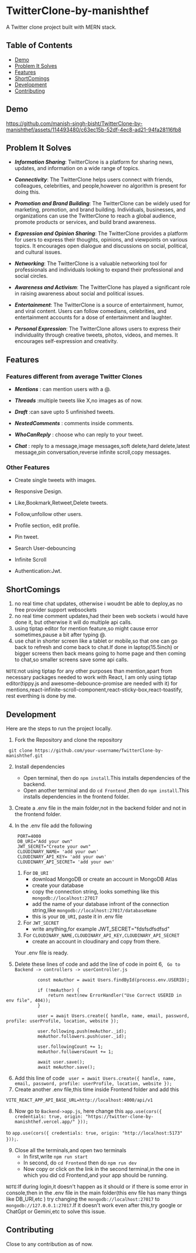 # TwitterClone-by-manishthef

A Twitter clone project built with MERN stack.


## Table of Contents

- [Demo](#Demo)
- [Problem It Solves](#Problem-It-Solves)
- [Features](#Features)
- [ShortComings](#ShortComings)
- [Development](#Development)
- [Contributing](#Contributing)


## Demo

https://github.com/manish-singh-bisht/TwitterClone-by-manishthef/assets/114493480/c63ec15b-52df-4ec8-ad21-94fa28116fb8

## Problem It Solves

- _**Information Sharing**_:
  TwitterClone is a platform for sharing news, updates, and information on a wide range of topics.

- _**Connectivity**_:
  The TwitterClone helps users connect with friends, colleagues, celebrities, and people,however no algorithm is present for doing this.

- _**Promotion and Brand Building**_:
  The TwitterClone can be widely used for marketing, promotion, and brand building. Individuals, businesses, and organizations can use the TwitterClone to reach a global audience, promote products or services, and build brand awareness.

- _**Expression and Opinion Sharing**_:
  The TwitterClone provides a platform for users to express their thoughts, opinions, and viewpoints on various topics. It encourages open dialogue and discussions on social, political, and cultural issues.

- _**Networking**_:
  The TwitterClone is a valuable networking tool for professionals and individuals looking to expand their professional and social circles.

- _**Awareness and Activism**_:
  The TwitterClone has played a significant role in raising awareness about social and political issues.

- _**Entertainment**_:
  The TwitterClone is a source of entertainment, humor, and viral content. Users can follow comedians, celebrities, and entertainment accounts for a dose of entertainment and laughter.

- _**Personal Expression**_:
  The TwitterClone allows users to express their individuality through creative tweets, photos, videos, and memes. It encourages self-expression and creativity.

## Features

### Features different from average Twitter Clones

- _**Mentions**_ : can mention users with a @.

- _**Threads**_ :multiple tweets like X,no images as of now.

- _**Draft**_ :can save upto 5 unfinished tweets.

- _**NestedComments**_ : comments inside comments.

- _**WhoCanReply**_ : choose who can reply to your tweet.

- _**Chat**_ : reply to a message,image messages,soft delete,hard delete,latest message,pin conversation,reverse infinite scroll,copy messages.

### Other Features

- Create single tweets with images.

- Responsive Design.

- Like,Bookmark,Retweet,Delete tweets.

- Follow,unfollow other users.

- Profile section, edit profile.

- Pin tweet.

- Search User-debouncing

- Infinite Scroll

- Authentication:Jwt.

## ShortComings

1. no real time chat updates, otherwise i woudnt be able to deploy,as no free provider support websockets
2. no real time comment updates,had their been web sockets i would have done it, but otherwise it will do multiple api calls.
3. using tiptap editor for mention feature,so might cause error sometimes,pause a bit after typing @.
4. use chat in shorter screen like a tablet or mobile,so that one can go back to refresh and come back to chat.If done in laptop(15.5inch) or bigger screens then back means going to home page and then coming to chat,so smaller screens save some api calls.

`NOTE`:not using tiptap for any other purposes than mention,apart from necessary packages needed to work with React, I am only using tiptap editor(tippy.js and awesome-debounce-promise are needed with it) for mentions,react-infinite-scroll-component,react-sticky-box,react-toastify, rest everthing is done by me.

## Development

Here are the steps to run the project locally.

1. Fork the Repository and clone the repository

```
 git clone https://github.com/your-username/TwitterClone-by-manishthef.git
```

2. Install dependencies
   - Open terminal, then do `npm install`.This installs dependencies of the backend.
   - Open another terminal and do
     `cd Frontend` ,then do `npm install`.This installs dependencies in the frontend folder.
3. Create a .env file in the main folder,not in the backend folder and not in the frontend folder.
4. In the .env file add the following

   ```
    PORT=4000
    DB_URI="Add your own"
    JWT_SECRET="Create your own"
    CLOUDINARY_NAME= 'add your own'
    CLOUDINARY_API_KEY= 'add your own'
    CLOUDINARY_API_SECRET= 'add your own'
   ```

   1. For `DB_URI`
      - download MongoDB or create an account in MongoDB Atlas
      - create your database
      - copy the connection string, looks something like this `mongodb://localhost:27017`
      - add the name of your database infront of the connection string,like `mongodb://localhost:27017/databaseName`
      - this is your `DB_URI`, paste it in .env file
   2. For `JWT_SECRET`
      - write anything,for example JWT_SECRET="fdsfsdfsdfsd"
   3. For `CLOUDINARY_NAME,CLOUDINARY_API_KEY,CLOUDINARY_API_SECRET`
      - create an account in cloudinary and copy from there.

   Your .env file is ready.

5. Delete these lines of code and add the line of code in point 6,
   ` Go to Backend -> controllers -> userController.js`

```
            const meAuthor = await Users.findById(process.env.USERID);

            if (!meAuthor) {
                return next(new ErrorHandler("Use Correct USERID in env file", 404));
            }

            user = await Users.create({ handle, name, email, password, profile: userProfile, location, website });

            user.following.push(meAuthor._id);
            meAuthor.followers.push(user._id);

            user.followingCount += 1;
            meAuthor.followersCount += 1;

            await user.save();
            await meAuthor.save();
```

6. Add this line of code
   ` user = await Users.create({ handle, name, email, password, profile: userProfile, location, website });`
7. Create another .env file,this time inside Frontend folder and add this

```
VITE_REACT_APP_API_BASE_URL=http://localhost:4000/api/v1

```

8. Now go to `Backend->app.js`, here change this `app.use(cors({ credentials: true, origin: "https://twitter-clone-by-manishthef.vercel.app/" }));`

to `app.use(cors({ credentials: true, origin: "http://localhost:5173" }));`.

9. Close all the terminals,and open two terminals
   - In first,write `npm run start`
   - In second, do `cd Frontend` then do `npm run dev`
   - Now copy or click on the link in the second terminal,in the one in which you did cd Frontend,and your app should be running.

`NOTE`:If during login,it doesn't happen as it should or if there is some error in console,then in the .env file in the main folder(this env file has many things like DB_URI,etc ) try changing the `mongodb://localhost:27017` to `mongodb://127.0.0.1:27017`.If it doesn't work even after this,try google or ChatGpt or Gemini,etc to solve this issue.

## Contributing

Close to any contribution as of now.
